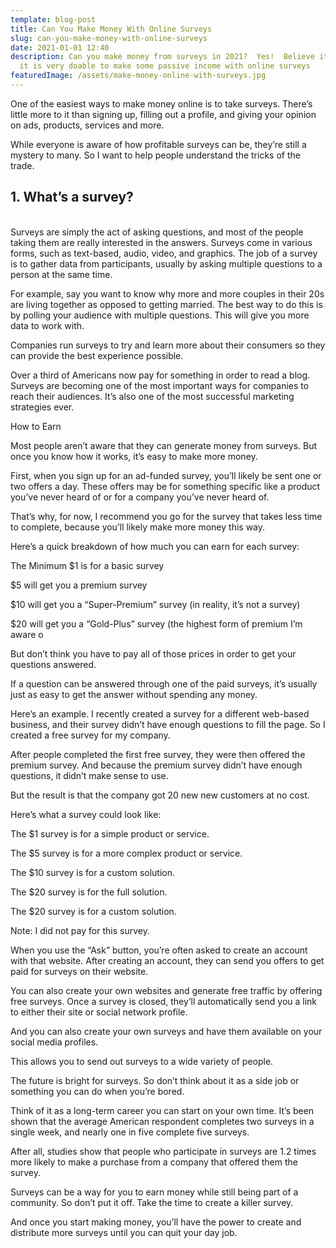 ```yaml
---
template: blog-post
title: Can You Make Money With Online Surveys
slug: can-you-make-money-with-online-surveys
date: 2021-01-01 12:40
description: Can you make money from surveys in 2021?  Yes!  Believe it or not,
  it is very doable to make some passive income with online surveys
featuredImage: /assets/make-money-online-with-surveys.jpg
---
```

<!--StartFragment-->

One of the easiest ways to make money online is to take surveys. There’s little more to it than signing up, filling out a profile, and giving your opinion on ads, products, services and more.

<!--EndFragment-->

<!--StartFragment-->

While everyone is aware of how profitable surveys can be, they’re still a mystery to many. So I want to help people understand the tricks of the trade.

<!--EndFragment-->

<!--StartFragment-->

## 1. What’s a survey?

<!--EndFragment-->

<!--StartFragment-->

\
Surveys are simply the act of asking questions, and most of the people taking them are really interested in the answers. Surveys come in various forms, such as text-based, audio, video, and graphics. The job of a survey is to gather data from participants, usually by asking multiple questions to a person at the same time.

<!--EndFragment-->

<!--StartFragment-->

For example, say you want to know why more and more couples in their 20s are living together as opposed to getting married. The best way to do this is by polling your audience with multiple questions. This will give you more data to work with.

<!--EndFragment-->

<!--StartFragment-->

Companies run surveys to try and learn more about their consumers so they can provide the best experience possible.

<!--EndFragment-->

<!--StartFragment-->

Over a third of Americans now pay for something in order to read a blog. Surveys are becoming one of the most important ways for companies to reach their audiences. It’s also one of the most successful marketing strategies ever.

<!--EndFragment-->

<!--StartFragment-->

How to Earn

<!--EndFragment-->

<!--StartFragment-->

Most people aren’t aware that they can generate money from surveys. But once you know how it works, it’s easy to make more money.

<!--EndFragment-->

<!--StartFragment-->

First, when you sign up for an ad-funded survey, you’ll likely be sent one or two offers a day. These offers may be for something specific like a product you’ve never heard of or for a company you’ve never heard of.

<!--EndFragment-->

<!--StartFragment-->

That’s why, for now, I recommend you go for the survey that takes less time to complete, because you’ll likely make more money this way.

<!--EndFragment-->

<!--StartFragment-->

Here’s a quick breakdown of how much you can earn for each survey:

<!--EndFragment-->

<!--StartFragment-->

The Minimum $1 is for a basic survey

<!--EndFragment-->

<!--StartFragment-->

$5 will get you a premium survey

<!--EndFragment-->

<!--StartFragment-->

$10 will get you a “Super-Premium” survey (in reality, it’s not a survey)

<!--EndFragment-->

<!--StartFragment-->

$20 will get you a “Gold-Plus” survey (the highest form of premium I’m aware o

<!--EndFragment-->

<!--StartFragment-->

But don’t think you have to pay all of those prices in order to get your questions answered.

<!--EndFragment-->

<!--StartFragment-->

If a question can be answered through one of the paid surveys, it’s usually just as easy to get the answer without spending any money.

<!--EndFragment-->

<!--StartFragment-->

Here’s an example. I recently created a survey for a different web-based business, and their survey didn’t have enough questions to fill the page. So I created a free survey for my company.

<!--EndFragment-->

<!--StartFragment-->

After people completed the first free survey, they were then offered the premium survey. And because the premium survey didn’t have enough questions, it didn’t make sense to use.

<!--EndFragment-->

<!--StartFragment-->

But the result is that the company got 20 new new customers at no cost.

<!--EndFragment-->

<!--StartFragment-->

Here’s what a survey could look like:

<!--EndFragment-->

<!--StartFragment-->

The $1 survey is for a simple product or service.

<!--EndFragment-->

<!--StartFragment-->

The $5 survey is for a more complex product or service.

<!--EndFragment-->

<!--StartFragment-->

The $10 survey is for a custom solution.

<!--EndFragment-->

<!--StartFragment-->

The $20 survey is for the full solution.

<!--EndFragment-->

<!--StartFragment-->

The $20 survey is for a custom solution.

<!--EndFragment-->

<!--StartFragment-->

Note: I did not pay for this survey.

<!--EndFragment-->

<!--StartFragment-->

When you use the “Ask” button, you’re often asked to create an account with that website. After creating an account, they can send you offers to get paid for surveys on their website.

<!--EndFragment-->

<!--StartFragment-->

You can also create your own websites and generate free traffic by offering free surveys. Once a survey is closed, they’ll automatically send you a link to either their site or social network profile.

<!--EndFragment-->

<!--StartFragment-->

And you can also create your own surveys and have them available on your social media profiles.

<!--EndFragment-->

<!--StartFragment-->

This allows you to send out surveys to a wide variety of people.

<!--EndFragment-->

<!--StartFragment-->

The future is bright for surveys. So don’t think about it as a side job or something you can do when you’re bored.

<!--EndFragment-->

<!--StartFragment-->

Think of it as a long-term career you can start on your own time. It’s been shown that the average American respondent completes two surveys in a single week, and nearly one in five complete five surveys.

<!--EndFragment-->

<!--StartFragment-->

After all, studies show that people who participate in surveys are 1.2 times more likely to make a purchase from a company that offered them the survey.

<!--EndFragment-->

<!--StartFragment-->

Surveys can be a way for you to earn money while still being part of a community. So don’t put it off. Take the time to create a killer survey.

<!--EndFragment-->

<!--StartFragment-->

And once you start making money, you’ll have the power to create and distribute more surveys until you can quit your day job.

<!--EndFragment-->